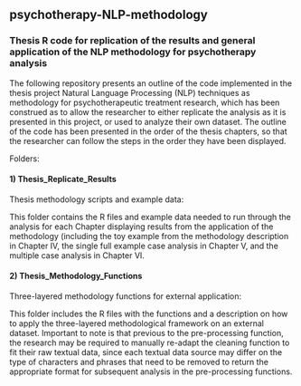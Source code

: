## psychotherapy-NLP-methodology

### Thesis R code for replication of the results and general application of the NLP methodology for psychotherapy analysis

The following repository presents an outline of the code implemented in the thesis project Natural Language Processing (NLP) techniques as methodology for psychotherapeutic treatment research, which has been construed as to allow the researcher to either replicate the analysis as it is presented in this project, or used to analyze their own dataset. The outline of the code has been presented in the order of the thesis chapters, so that the researcher can follow the steps in the order they have been displayed. 

Folders:
#### 1) Thesis_Replicate_Results
Thesis methodology scripts and example data:

This folder contains the R files and example data needed to run through the analysis for each Chapter displaying results from the application of the methodology (including the toy example from the methodology description in Chapter IV, the single full example case analysis in Chapter V, and the multiple case analysis in Chapter VI.


#### 2) Thesis_Methodology_Functions
Three-layered methodology functions for external application:

This folder includes the R files with the functions and a description on how to apply the three-layered methodological framework on an external dataset. Important to note is that previous to the pre-processing function, the research may be required to manually re-adapt the cleaning function to fit their raw textual data, since each textual data source may differ on the type of characters and phrases that need to be removed to return the appropriate format for subsequent analysis in the pre-processing functions.
